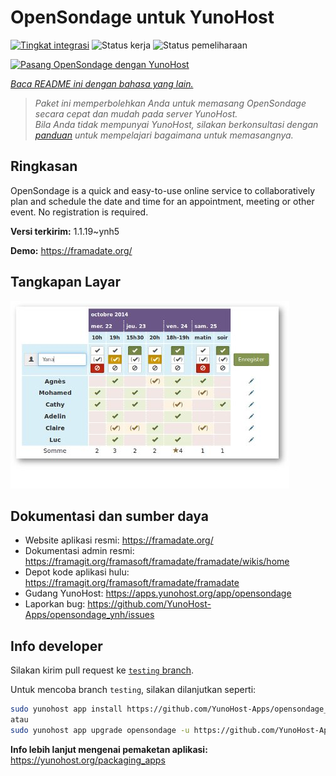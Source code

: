<!--
N.B.: README ini dibuat secara otomatis oleh <https://github.com/YunoHost/apps/tree/master/tools/readme_generator>
Ini TIDAK boleh diedit dengan tangan.
-->

# OpenSondage untuk YunoHost

[![Tingkat integrasi](https://apps.yunohost.org/badge/integration/opensondage)](https://ci-apps.yunohost.org/ci/apps/opensondage/)
![Status kerja](https://apps.yunohost.org/badge/state/opensondage)
![Status pemeliharaan](https://apps.yunohost.org/badge/maintained/opensondage)

[![Pasang OpenSondage dengan YunoHost](https://install-app.yunohost.org/install-with-yunohost.svg)](https://install-app.yunohost.org/?app=opensondage)

*[Baca README ini dengan bahasa yang lain.](./ALL_README.md)*

> *Paket ini memperbolehkan Anda untuk memasang OpenSondage secara cepat dan mudah pada server YunoHost.*  
> *Bila Anda tidak mempunyai YunoHost, silakan berkonsultasi dengan [panduan](https://yunohost.org/install) untuk mempelajari bagaimana untuk memasangnya.*

## Ringkasan

OpenSondage is a quick and easy-to-use online service to collaboratively plan and schedule the date and time for an appointment, meeting or other event. No registration is required.


**Versi terkirim:** 1.1.19~ynh5

**Demo:** <https://framadate.org/>

## Tangkapan Layar

![Tangkapan Layar pada OpenSondage](./doc/screenshots/screenshots.jpg)

## Dokumentasi dan sumber daya

- Website aplikasi resmi: <https://framadate.org/>
- Dokumentasi admin resmi: <https://framagit.org/framasoft/framadate/framadate/wikis/home>
- Depot kode aplikasi hulu: <https://framagit.org/framasoft/framadate/framadate>
- Gudang YunoHost: <https://apps.yunohost.org/app/opensondage>
- Laporkan bug: <https://github.com/YunoHost-Apps/opensondage_ynh/issues>

## Info developer

Silakan kirim pull request ke [`testing` branch](https://github.com/YunoHost-Apps/opensondage_ynh/tree/testing).

Untuk mencoba branch `testing`, silakan dilanjutkan seperti:

```bash
sudo yunohost app install https://github.com/YunoHost-Apps/opensondage_ynh/tree/testing --debug
atau
sudo yunohost app upgrade opensondage -u https://github.com/YunoHost-Apps/opensondage_ynh/tree/testing --debug
```

**Info lebih lanjut mengenai pemaketan aplikasi:** <https://yunohost.org/packaging_apps>

